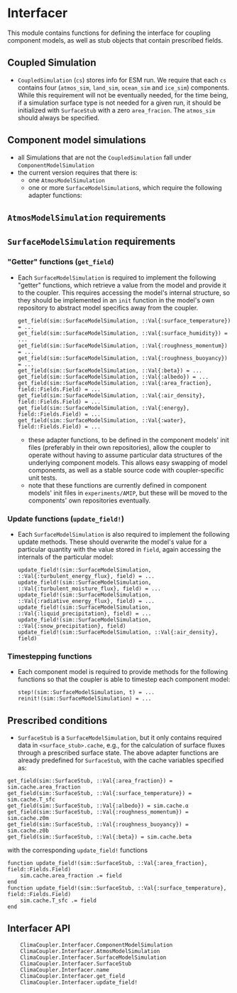 # Interfacer

This module contains functions for defining the interface for coupling component models, as well as stub objects that contain prescribed fields.

## Coupled Simulation
- `CoupledSimulation` (`cs`) stores info for ESM run. We require that each `cs` contains four (`atmos_sim`, `land_sim`, `ocean_sim` and `ice_sim`) components. While this requirement will not be eventually needed, for the time being, if a simulation surface type is not needed for a given run, it should be initialized with `SurfaceStub` with a zero `area_fracion`. The `atmos_sim` should always be specified.

## Component model simulations
- all Simulations that are not the `CoupledSimulation` fall under `ComponentModelSimulation`
- the current version requires that there is:
    - one `AtmosModelSimulation`
    - one or more `SurfaceModelSimulation`s, which require the following adapter functions:


## `AtmosModelSimulation` requirements

## `SurfaceModelSimulation` requirements
### "Getter" functions (`get_field`)
- Each `SurfaceModelSimulation` is required to implement the following "getter"
functions, which retrieve a value from the model and provide it to the coupler.
This requires accessing the model's internal structure, so they should be
implemented in an `init` function in the model's own repository to abstract
model specifics away from the coupler.
    ```
    get_field(sim::SurfaceModelSimulation, ::Val{:surface_temperature}) = ...
    get_field(sim::SurfaceModelSimulation, ::Val{:surface_humidity}) = ...
    get_field(sim::SurfaceModelSimulation, ::Val{:roughness_momentum}) = ...
    get_field(sim::SurfaceModelSimulation, ::Val{:roughness_buoyancy}) = ...
    get_field(sim::SurfaceModelSimulation, ::Val{:beta}) = ...
    get_field(sim::SurfaceModelSimulation, ::Val{:albedo}) = ...
    get_field(sim::SurfaceModelSimulation, ::Val{:area_fraction}, field::Fields.Field) = ...
    get_field(sim::SurfaceModelSimulation, ::Val{:air_density}, field::Fields.Field) = ...
    get_field(sim::SurfaceModelSimulation, ::Val{:energy}, field::Fields.Field) = ...
    get_field(sim::SurfaceModelSimulation, ::Val{:water}, field::Fields.Field) = ...
    ```
    - these adapter functions, to be defined in the component models' init files (preferably in their own repositories), allow the coupler to operate without having to assume particular data structures of the underlying component models. This allows easy swapping of model components, as well as a stable source code with coupler-specific unit tests.
    - note that these functions are currently defined in component models' init
    files in `experiments/AMIP`, but these will be moved to the components'
    own repositories eventually.

### Update functions (`update_field!`)
- Each `SurfaceModelSimulation` is also required to implement the following
update methods. These should overwrite the model's value for a particular
quantity with the value stored in `field`, again accessing the internals of
the particular model:
    ```
    update_field!(sim::SurfaceModelSimulation, ::Val{:turbulent_energy_flux}, field) = ...
    update_field!(sim::SurfaceModelSimulation, ::Val{:turbulent_moisture_flux}, field) = ...
    update_field!(sim::SurfaceModelSimulation, ::Val{:radiative_energy_flux}, field) = ...
    update_field!(sim::SurfaceModelSimulation, ::Val{:liquid_precipitation}, field) = ...
    update_field!(sim::SurfaceModelSimulation, ::Val{:snow_precipitation}, field)
    update_field!(sim::SurfaceModelSimulation, ::Val{:air_density}, field)
    ```

### Timestepping functions
- Each component model is required to provide methods for the following
functions so that the coupler is able to timestep each component model:
    ```
    step!(sim::SurfaceModelSimulation, t) = ...
    reinit!(sim::SurfaceModelSimulation) = ...
    ```

## Prescribed conditions
- `SurfaceStub` is a `SurfaceModelSimulation`, but it only contains required data in `<surface_stub>.cache`, e.g., for the calculation of surface fluxes through a prescribed surface state.  The above adapter functions are already predefined for `SurfaceStub`, with the cache variables specified as:
```
get_field(sim::SurfaceStub, ::Val{:area_fraction}) = sim.cache.area_fraction
get_field(sim::SurfaceStub, ::Val{:surface_temperature}) = sim.cache.T_sfc
get_field(sim::SurfaceStub, ::Val{:albedo}) = sim.cache.α
get_field(sim::SurfaceStub, ::Val{:roughness_momentum}) = sim.cache.z0m
get_field(sim::SurfaceStub, ::Val{:roughness_buoyancy}) = sim.cache.z0b
get_field(sim::SurfaceStub, ::Val{:beta}) = sim.cache.beta
```
with the corresponding `update_field!` functions
```
function update_field!(sim::SurfaceStub, ::Val{:area_fraction}, field::Fields.Field)
    sim.cache.area_fraction .= field
end
function update_field!(sim::SurfaceStub, ::Val{:surface_temperature}, field::Fields.Field)
    sim.cache.T_sfc .= field
end
```

## Interfacer API

```@docs
    ClimaCoupler.Interfacer.ComponentModelSimulation
    ClimaCoupler.Interfacer.AtmosModelSimulation
    ClimaCoupler.Interfacer.SurfaceModelSimulation
    ClimaCoupler.Interfacer.SurfaceStub
    ClimaCoupler.Interfacer.name
    ClimaCoupler.Interfacer.get_field
    ClimaCoupler.Interfacer.update_field!
```
